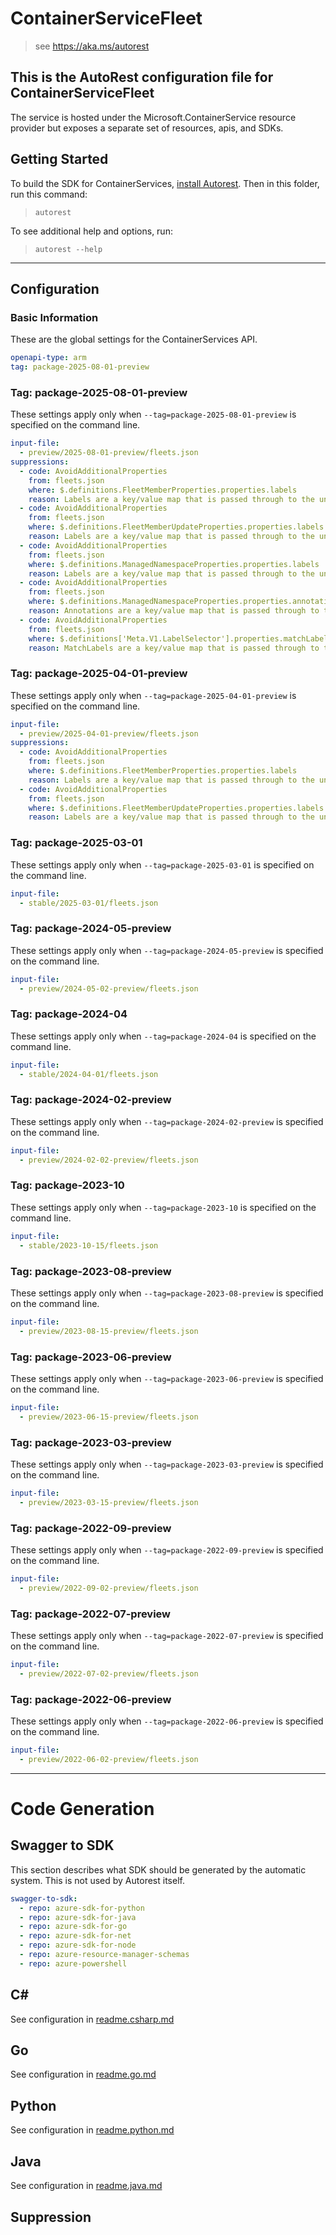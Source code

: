 # ContainerServiceFleet

> see https://aka.ms/autorest

## This is the AutoRest configuration file for ContainerServiceFleet

The service is hosted under the Microsoft.ContainerService resource provider but exposes a separate set of resources, apis, and SDKs.

## Getting Started

To build the SDK for ContainerServices, [install Autorest](https://aka.ms/autorest/install). Then
in this folder, run this command:

> `autorest`

To see additional help and options, run:

> `autorest --help`

---

## Configuration

### Basic Information

These are the global settings for the ContainerServices API.

```yaml
openapi-type: arm
tag: package-2025-08-01-preview
```

### Tag: package-2025-08-01-preview

These settings apply only when `--tag=package-2025-08-01-preview` is specified on the command line.

```yaml $(tag) == 'package-2025-08-01-preview'
input-file:
  - preview/2025-08-01-preview/fleets.json
suppressions:
  - code: AvoidAdditionalProperties
    from: fleets.json
    where: $.definitions.FleetMemberProperties.properties.labels
    reason: Labels are a key/value map that is passed through to the underlying Kubernetes model.
  - code: AvoidAdditionalProperties
    from: fleets.json
    where: $.definitions.FleetMemberUpdateProperties.properties.labels
    reason: Labels are a key/value map that is passed through to the underlying Kubernetes model.
  - code: AvoidAdditionalProperties
    from: fleets.json
    where: $.definitions.ManagedNamespaceProperties.properties.labels
    reason: Labels are a key/value map that is passed through to the underlying Kubernetes model.
  - code: AvoidAdditionalProperties
    from: fleets.json
    where: $.definitions.ManagedNamespaceProperties.properties.annotations
    reason: Annotations are a key/value map that is passed through to the underlying Kubernetes model.
  - code: AvoidAdditionalProperties
    from: fleets.json
    where: $.definitions['Meta.V1.LabelSelector'].properties.matchLabels
    reason: MatchLabels are a key/value map that is passed through to the underlying Kubernetes model.
```

### Tag: package-2025-04-01-preview

These settings apply only when `--tag=package-2025-04-01-preview` is specified on the command line.

```yaml $(tag) == 'package-2025-04-01-preview'
input-file:
  - preview/2025-04-01-preview/fleets.json
suppressions:
  - code: AvoidAdditionalProperties
    from: fleets.json
    where: $.definitions.FleetMemberProperties.properties.labels
    reason: Labels are a key/value map that is passed through to the underlying Kubernetes model.
  - code: AvoidAdditionalProperties
    from: fleets.json
    where: $.definitions.FleetMemberUpdateProperties.properties.labels
    reason: Labels are a key/value map that is passed through to the underlying Kubernetes model.
```

### Tag: package-2025-03-01

These settings apply only when `--tag=package-2025-03-01` is specified on the command line.

```yaml $(tag) == 'package-2025-03-01'
input-file:
  - stable/2025-03-01/fleets.json
```

### Tag: package-2024-05-preview

These settings apply only when `--tag=package-2024-05-preview` is specified on the command line.

```yaml $(tag) == 'package-2024-05-preview'
input-file:
  - preview/2024-05-02-preview/fleets.json
```

### Tag: package-2024-04

These settings apply only when `--tag=package-2024-04` is specified on the command line.

```yaml $(tag) == 'package-2024-04'
input-file:
  - stable/2024-04-01/fleets.json
```

### Tag: package-2024-02-preview

These settings apply only when `--tag=package-2024-02-preview` is specified on the command line.

```yaml $(tag) == 'package-2024-02-preview'
input-file:
  - preview/2024-02-02-preview/fleets.json
```

### Tag: package-2023-10

These settings apply only when `--tag=package-2023-10` is specified on the command line.

```yaml $(tag) == 'package-2023-10'
input-file:
  - stable/2023-10-15/fleets.json
```

### Tag: package-2023-08-preview

These settings apply only when `--tag=package-2023-08-preview` is specified on the command line.

```yaml $(tag) == 'package-2023-08-preview'
input-file:
  - preview/2023-08-15-preview/fleets.json
```

### Tag: package-2023-06-preview

These settings apply only when `--tag=package-2023-06-preview` is specified on the command line.

```yaml $(tag) == 'package-2023-06-preview'
input-file:
  - preview/2023-06-15-preview/fleets.json
```

### Tag: package-2023-03-preview

These settings apply only when `--tag=package-2023-03-preview` is specified on the command line.

```yaml $(tag) == 'package-2023-03-preview'
input-file:
  - preview/2023-03-15-preview/fleets.json
```

### Tag: package-2022-09-preview

These settings apply only when `--tag=package-2022-09-preview` is specified on the command line.

```yaml $(tag) == 'package-2022-09-preview'
input-file:
  - preview/2022-09-02-preview/fleets.json
```

### Tag: package-2022-07-preview

These settings apply only when `--tag=package-2022-07-preview` is specified on the command line.

```yaml $(tag) == 'package-2022-07-preview'
input-file:
  - preview/2022-07-02-preview/fleets.json
```

### Tag: package-2022-06-preview

These settings apply only when `--tag=package-2022-06-preview` is specified on the command line.

```yaml $(tag) == 'package-2022-06-preview'
input-file:
  - preview/2022-06-02-preview/fleets.json
```

---

# Code Generation

## Swagger to SDK

This section describes what SDK should be generated by the automatic system.
This is not used by Autorest itself.

```yaml $(swagger-to-sdk)
swagger-to-sdk:
  - repo: azure-sdk-for-python
  - repo: azure-sdk-for-java
  - repo: azure-sdk-for-go
  - repo: azure-sdk-for-net
  - repo: azure-sdk-for-node
  - repo: azure-resource-manager-schemas
  - repo: azure-powershell
```

## C#

See configuration in [readme.csharp.md](./readme.csharp.md)

## Go

See configuration in [readme.go.md](./readme.go.md)

## Python

See configuration in [readme.python.md](./readme.python.md)

## Java

See configuration in [readme.java.md](./readme.java.md)

## Suppression
